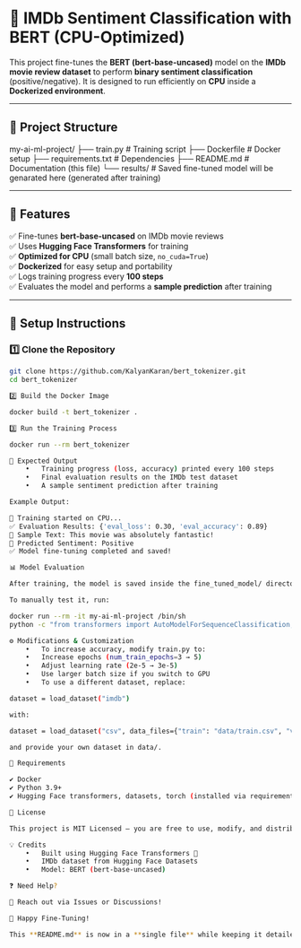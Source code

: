 # 🚀 IMDb Sentiment Classification with BERT (CPU-Optimized)

This project fine-tunes the **BERT (bert-base-uncased)** model on the **IMDb movie review dataset** to perform **binary sentiment classification** (positive/negative). It is designed to run efficiently on **CPU** inside a **Dockerized environment**.

---

## 📂 Project Structure

my-ai-ml-project/
├── train.py           # Training script
├── Dockerfile              # Docker setup
├── requirements.txt        # Dependencies
├── README.md               # Documentation (this file)
└── results/                # Saved fine-tuned model will be genarated here (generated after training)

---

## 📌 Features

✅ Fine-tunes **bert-base-uncased** on IMDb movie reviews  
✅ Uses **Hugging Face Transformers** for training  
✅ **Optimized for CPU** (small batch size, `no_cuda=True`)  
✅ **Dockerized** for easy setup and portability  
✅ Logs training progress every **100 steps**  
✅ Evaluates the model and performs a **sample prediction** after training  

---

## 🚀 Setup Instructions

### **1️⃣ Clone the Repository**
```bash
git clone https://github.com/KalyanKaran/bert_tokenizer.git
cd bert_tokenizer

2️⃣ Build the Docker Image

docker build -t bert_tokenizer .

3️⃣ Run the Training Process

docker run --rm bert_tokenizer

🎯 Expected Output
	•	Training progress (loss, accuracy) printed every 100 steps
	•	Final evaluation results on the IMDb test dataset
	•	A sample sentiment prediction after training

Example Output:

🚀 Training started on CPU...
✅ Evaluation Results: {'eval_loss': 0.30, 'eval_accuracy': 0.89}
📝 Sample Text: This movie was absolutely fantastic!
🔮 Predicted Sentiment: Positive
✅ Model fine-tuning completed and saved!

📊 Model Evaluation

After training, the model is saved inside the fine_tuned_model/ directory.

To manually test it, run:

docker run --rm -it my-ai-ml-project /bin/sh
python -c "from transformers import AutoModelForSequenceClassification, AutoTokenizer; model = AutoModelForSequenceClassification.from_pretrained('./fine_tuned_model'); tokenizer = AutoTokenizer.from_pretrained('./fine_tuned_model'); text = 'This movie was amazing!'; inputs = tokenizer(text, return_tensors='pt'); print(model(**inputs).logits)"

⚙️ Modifications & Customization
	•	To increase accuracy, modify train.py to:
	•	Increase epochs (num_train_epochs=3 → 5)
	•	Adjust learning rate (2e-5 → 3e-5)
	•	Use larger batch size if you switch to GPU
	•	To use a different dataset, replace:

dataset = load_dataset("imdb")

with:

dataset = load_dataset("csv", data_files={"train": "data/train.csv", "validation": "data/val.csv"})

and provide your own dataset in data/.

📌 Requirements

✔ Docker
✔ Python 3.9+
✔ Hugging Face transformers, datasets, torch (installed via requirements.txt)

📜 License

This project is MIT Licensed – you are free to use, modify, and distribute it.

💡 Credits
	•	Built using Hugging Face Transformers 🚀
	•	IMDb dataset from Hugging Face Datasets
	•	Model: BERT (bert-base-uncased)

❓ Need Help?

💬 Reach out via Issues or Discussions!

🚀 Happy Fine-Tuning!

This **README.md** is now in a **single file** while keeping it detailed and well-structured. 🚀🔥 Let me know if you need any changes!
